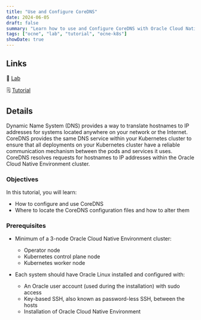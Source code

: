 ```yaml
---
title: "Use and Configure CoreDNS"
date: 2024-06-05
draft: false
summary: "Learn how to use and Configure CoreDNS with Oracle Cloud Native Environment."
tags: ["ocne", "lab", "tutorial", "ocne-k8s"]
showDate: true
---
```


## Links

:crescent_moon: [Lab](https://luna.oracle.com/lab/bdf64a85-fef5-485e-b7f1-67cb3c5820f3)

:spiral_notepad: [Tutorial](https://docs.oracle.com/en/learn/ocne-coredns)

## Details

Dynamic Name System (DNS) provides a way to translate hostnames to IP addresses for systems located anywhere on your network or the Internet. CoreDNS provides the same DNS service within your Kubernetes cluster to ensure that all deployments on your Kubernetes cluster have a reliable communication mechanism between the pods and services it uses. CoreDNS resolves requests for hostnames to IP addresses within the Oracle Cloud Native Environment cluster.

### Objectives

In this tutorial, you will learn:

   - How to configure and use CoreDNS
   - Where to locate the CoreDNS configuration files and how to alter them

### Prerequisites

- Minimum of a 3-node Oracle Cloud Native Environment cluster:

   - Operator node
   - Kubernetes control plane node
   - Kubernetes worker node

- Each system should have Oracle Linux installed and configured with:

   - An Oracle user account (used during the installation) with sudo access
   - Key-based SSH, also known as password-less SSH, between the hosts
   - Installation of Oracle Cloud Native Environment
